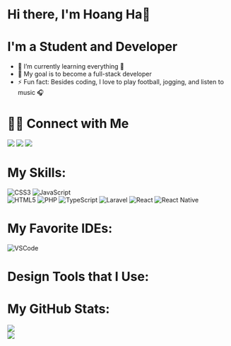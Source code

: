 # Hi there, I'm Hoang Ha👋

# I'm a Student and Developer
- 🔭 I’m currently learning everything 🤣
- 💬 My goal is to become a full-stack developer
- ⚡ Fun fact: Besides coding, I love to play football, jogging, and listen to music 🎧

# 🤝🏻 Connect with Me
<a href="https://www.facebook.com/HA58.PROTT/" target="_blank"><img src="https://img.shields.io/badge/Facebook-20BEFF?&style=for-the-badge&logo=facebook&logoColor=white" target="_blank"></a>
<a href="https://www.instagram.com/hoangha.2305/" target="_blank"><img src="https://img.shields.io/badge/Instagram-E4405F?style=for-the-badge&logo=instagram&logoColor=white" target="_blank"></a>
<a href = "mailto:Hoangha2352@gmail.com"><img src="https://img.shields.io/badge/-Gmail-%23333?style=for-the-badge&logo=gmail&logoColor=white" target="_blank"></a>
  
# My Skills:
![CSS3](https://img.shields.io/badge/css3-%231572B6.svg?style=for-the-badge&logo=css3&logoColor=white) ![JavaScript](https://img.shields.io/badge/javascript-%23323330.svg?style=for-the-badge&logo=javascript&logoColor=%23F7DF1E) <br>
![HTML5](https://img.shields.io/badge/html5-%23E34F26.svg?style=for-the-badge&logo=html5&logoColor=white) ![PHP](https://img.shields.io/badge/php-%23777BB4.svg?style=for-the-badge&logo=php&logoColor=white) ![TypeScript](https://img.shields.io/badge/typescript-%23007ACC.svg?style=for-the-badge&logo=typescript&logoColor=white) ![Laravel](https://img.shields.io/badge/laravel-%23FF2D20.svg?style=for-the-badge&logo=laravel&logoColor=white) ![React](https://img.shields.io/badge/react-%2320232a.svg?style=for-the-badge&logo=react&logoColor=%2361DAFB) ![React Native](https://img.shields.io/badge/react_native-%2320232a.svg?style=for-the-badge&logo=react&logoColor=%2361DAFB)
# My Favorite IDEs:
![VSCode](https://img.shields.io/badge/Visual_Studio-0078d7?style=for-the-badge&logo=visual%20studio&logoColor=white)
# Design Tools that I Use:

# My GitHub Stats:
![](https://github-readme-stats.vercel.app/api?username=HoangHa2305&theme=default&hide_border=false&include_all_commits=false&count_private=false)<br/>
![](https://github-readme-stats.vercel.app/api/top-langs/?username=HoangHa2305&theme=default&hide_border=false&include_all_commits=false&count_private=false&layout=compact)

<!-- Proudly created with GPRM ( https://gprm.itsvg.in ) -->
